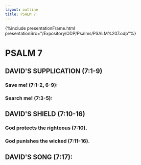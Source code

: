 ```yaml
---
layout: outline
title: PSALM 7
---
```

{%include presentationFrame.html presentationSrc="/Expository/ODP/Psalms/PSALM%207.odp"%}

# PSALM 7 
## DAVID\'S SUPPLICATION (7:1-9) 
###  Save me! (7:1-2, 6-9): 
###  Search me! (7:3-5): 
## DAVID\'S SHIELD (7:10-16) 
###  God protects the righteous (7:10). 
###  God punishes the wicked (7:11-16). 
## DAVID\'S SONG (7:17): 
